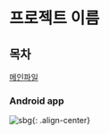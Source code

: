 # 프로젝트 이름

## 목차
[메인파일](https://github.com/kosaay/SnackBattingGame/blob/master/app/src/main/java/com/portpolio/myapplication/MainActivity.kt)  


### Android app

![sbg](https://user-images.githubusercontent.com/99302996/179360480-73fc7de1-d927-43a2-90da-e55e225c6ddd.gif){: .align-center}

  
</details>
